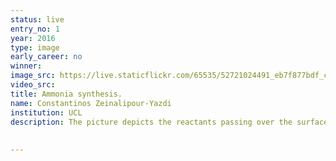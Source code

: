 ```yaml
---
status: live
entry_no: 1
year: 2016
type: image 
early_career: no 
winner: 
image_src: https://live.staticflickr.com/65535/52721024491_eb7f877bdf_c_d.jpg
video_src: 
title: Ammonia synthesis.
name: Constantinos Zeinalipour-Yazdi
institution: UCL
description: The picture depicts the reactants passing over the surface of cobalt molybdenum nitride and turning into ammonia. The background shows dry land due to the absence of fertilisers
 
  
---
```

